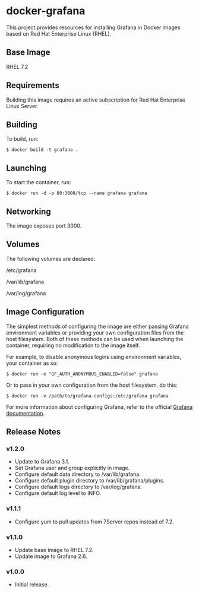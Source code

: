 # docker-grafana

This project provides resources for installing Grafana in Docker images based
on Red Hat Enterprise Linux (RHEL).

## Base Image

RHEL 7.2

## Requirements

Building this image requires an active subscription for Red Hat Enterprise
Linux Server.

## Building

To build, run:

```.shell
$ docker build -t grafana .
```

## Launching

To start the container, run:

```.shell
$ docker run -d -p 80:3000/tcp --name grafana grafana
```

## Networking

The image exposes port 3000.

## Volumes

The following volumes are declared:

  /etc/grafana

  /var/lib/grafana

  /var/log/grafana

## Image Configuration

The simplest methods of configuring the image are either passing Grafana
environment variables or providing your own configuration files from the host
filesystem. Both of these methods can be used when launching the container,
requiring no modification to the image itself.

For example, to disable anonymous logins using environment variables, your
container as so:

```.shell
$ docker run -e "GF_AUTH_ANONYMOUS_ENABLED=false" grafana
```

Or to pass in your own configuration from the host filesystem, do this:

```.shell
$ docker run -v /path/to/grafana-configs:/etc/grafana grafana
```

For more information about configuring Grafana, refer to the official
[Grafana documentation](http://docs.grafana.org/installation/configuration/).

## Release Notes

### v1.2.0

- Update to Grafana 3.1.
- Set Grafana user and group explicitly in image.
- Configure default data directory to /var/lib/grafana.
- Configure default plugin directory to /var/lib/grafana/plugins.
- Configure default logs directory to /var/log/grafana.
- Configure default log level to INFO.

### v1.1.1

- Configure yum to pull updates from 7Server repos instead of 7.2.

### v1.1.0

- Update base image to RHEL 7.2.
- Update image to Grafana 2.6.

### v1.0.0

- Initial release.
